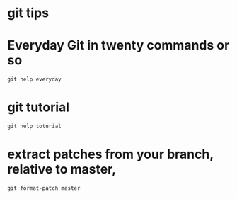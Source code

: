 # git tips

# Everyday Git in twenty commands or so
```
git help everyday
```
# git tutorial
```
git help toturial
```
# extract patches from your branch, relative to master,
```
git format-patch master
```

